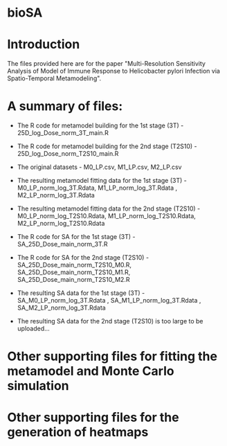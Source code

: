 # bioSA

# Introduction
The files provided here are for the paper "Multi-Resolution Sensitivity Analysis of Model of Immune Response to Helicobacter pylori Infection via Spatio-Temporal Metamodeling".

# A summary of files:

- The R code for metamodel building for the 1st stage (3T) -  25D_log_Dose_norm_3T_main.R
- The R code for metamodel building for the 2nd stage (T2S10) - 25D_log_Dose_norm_T2S10_main.R 

- The original datasets -  M0_LP.csv, M1_LP.csv,  M2_LP.csv

- The resulting metamodel fitting data for the 1st stage (3T) - M0_LP_norm_log_3T.Rdata,  M1_LP_norm_log_3T.Rdata ,  M2_LP_norm_log_3T.Rdata 
- The resulting metamodel fitting data for the 2nd stage (T2S10) -  M0_LP_norm_log_T2S10.Rdata,  M1_LP_norm_log_T2S10.Rdata,  M2_LP_norm_log_T2S10.Rdata 

- The R code for SA for the 1st stage (3T) -  SA_25D_Dose_main_norm_3T.R
- The R code for SA for the 2nd stage (T2S10) -  SA_25D_Dose_main_norm_T2S10_M0.R,  SA_25D_Dose_main_norm_T2S10_M1.R,  SA_25D_Dose_main_norm_T2S10_M2.R 

- The resulting SA data for the 1st stage (3T) -    SA_M0_LP_norm_log_3T.Rdata ,  SA_M1_LP_norm_log_3T.Rdata ,  SA_M2_LP_norm_log_3T.Rdata 
- The resulting SA data for the 2nd stage (T2S10) is too large to be uploaded... 

# Other supporting files for fitting the metamodel and Monte Carlo simulation

# Other supporting files for the generation of heatmaps
